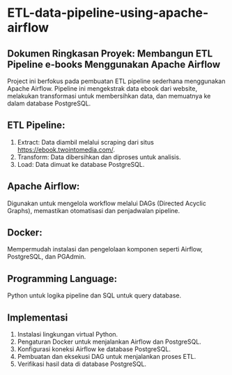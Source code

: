 # ETL-data-pipeline-using-apache-airflow

## Dokumen Ringkasan Proyek: Membangun ETL Pipeline e-books Menggunakan Apache Airflow

Project ini berfokus pada pembuatan ETL pipeline sederhana menggunakan Apache Airflow. Pipeline ini mengekstrak data ebook dari website, melakukan transformasi untuk membersihkan data, dan memuatnya ke dalam database PostgreSQL.

## ETL Pipeline:
1. Extract: Data diambil melalui scraping dari situs https://ebook.twointomedia.com/.
2. Transform: Data dibersihkan dan diproses untuk analisis.
3. Load: Data dimuat ke database PostgreSQL.

## Apache Airflow: 
Digunakan untuk mengelola workflow melalui DAGs (Directed Acyclic Graphs), memastikan otomatisasi dan penjadwalan pipeline.

## Docker:
Mempermudah instalasi dan pengelolaan komponen seperti Airflow, PostgreSQL, dan PGAdmin.

## Programming Language: 
Python untuk logika pipeline dan SQL untuk query database.

## Implementasi

1. Instalasi lingkungan virtual Python.
2. Pengaturan Docker untuk menjalankan Airflow dan PostgreSQL.
3. Konfigurasi koneksi Airflow ke database PostgreSQL.
4. Pembuatan dan eksekusi DAG untuk menjalankan proses ETL.
5. Verifikasi hasil data di database PostgreSQL.
